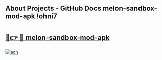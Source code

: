 ## About Projects - GitHub Docs melon-sandbox-mod-apk !ohni7

# <h2><a href="https://andorid.site?title=melon-sandbox-mod-apk&ref=13PRO">🔗👉 🔴 melon-sandbox-mod-apk</a></h2>

[![acn](https://github.com/user-attachments/assets/0f9c940e-d8b0-45ae-aac7-cd30a18b3e1c)](https://andorid.site?title=melon-sandbox-mod-apk&ref=13PRO)

